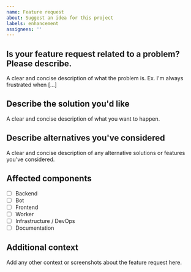 ```yaml
---
name: Feature request
about: Suggest an idea for this project
labels: enhancement
assignees: ''
---
```


## Is your feature request related to a problem? Please describe.
A clear and concise description of what the problem is. Ex. I'm always frustrated when [...]

## Describe the solution you'd like
A clear and concise description of what you want to happen.

## Describe alternatives you've considered
A clear and concise description of any alternative solutions or features you've considered.

## Affected components
- [ ] Backend
- [ ] Bot
- [ ] Frontend
- [ ] Worker
- [ ] Infrastructure / DevOps
- [ ] Documentation

## Additional context
Add any other context or screenshots about the feature request here.
